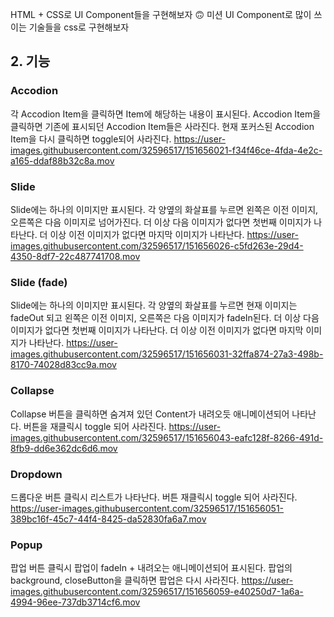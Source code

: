 HTML + CSS로 UI Component들을 구현해보자
🙃 미션
UI Component로 많이 쓰이는 기술들을 css로 구현해보자

## 2. 기능

### Accodion
각 Accodion Item을 클릭하면 Item에 해당하는 내용이 표시된다.
Accodion Item을 클릭하면 기존에 표시되던 Accodion Item들은 사라진다.
현재 포커스된 Accodion Item을 다시 클릭하면 toggle되어 사라진다.
https://user-images.githubusercontent.com/32596517/151656021-f34f46ce-4fda-4e2c-a165-ddaf88b32c8a.mov

### Slide
Slide에는 하나의 이미지만 표시된다. 각 양옆의 화살표를 누르면 왼쪽은 이전 이미지, 오른쪽은 다음 이미지로 넘어가진다.
더 이상 다음 이미지가 없다면 첫번째 이미지가 나타난다. 더 이상 이전 이미지가 없다면 마지막 이미지가 나타난다.
https://user-images.githubusercontent.com/32596517/151656026-c5fd263e-29d4-4350-8df7-22c487741708.mov

### Slide (fade)
Slide에는 하나의 이미지만 표시된다. 각 양옆의 화살표를 누르면 현재 이미지는 fadeOut 되고 왼쪽은 이전 이미지, 오른쪽은 다음 이미지가 fadeIn된다.
더 이상 다음 이미지가 없다면 첫번째 이미지가 나타난다. 더 이상 이전 이미지가 없다면 마지막 이미지가 나타난다.
https://user-images.githubusercontent.com/32596517/151656031-32ffa874-27a3-498b-8170-74028d83cc9a.mov

### Collapse
Collapse 버튼을 클릭하면 숨겨져 있던 Content가 내려오듯 애니메이션되어 나타난다. 버튼을 재클릭시 toggle 되어 사라진다.
https://user-images.githubusercontent.com/32596517/151656043-eafc128f-8266-491d-8fb9-dd6e362dc6d6.mov

### Dropdown
드롭다운 버튼 클릭시 리스트가 나타난다. 버튼 재클릭시 toggle 되어 사라진다.
https://user-images.githubusercontent.com/32596517/151656051-389bc16f-45c7-44f4-8425-da52830fa6a7.mov

### Popup
팝업 버튼 클릭시 팝업이 fadeIn + 내려오는 애니메이션되어 표시된다. 팝업의 background, closeButton을 클릭하면 팝업은 다시 사라진다.
https://user-images.githubusercontent.com/32596517/151656059-e40250d7-1a6a-4994-96ee-737db3714cf6.mov